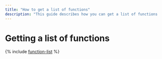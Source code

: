 ```yaml
---
title: "How to get a list of functions"
description: "This guide describes how you can get a list of functions."
---
```


# Getting a list of functions

{% include [function-list](../../../_includes/functions/function-list.md) %}